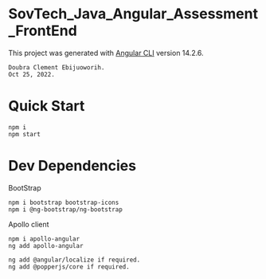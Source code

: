# SovTech_Java_Angular_Assessment_FrontEnd
This project was generated with [Angular CLI](https://github.com/angular/angular-cli) version 14.2.6.
    
    Doubra Clement Ebijuoworih.
    Oct 25, 2022.


# Quick Start
    npm i
    npm start


# Dev Dependencies
BootStrap

    npm i bootstrap bootstrap-icons
    npm i @ng-bootstrap/ng-bootstrap
    
Apollo client

    npm i apollo-angular
    ng add apollo-angular

    ng add @angular/localize if required.
    ng add @popperjs/core if required.
